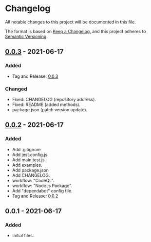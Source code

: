 # Changelog

All notable changes to this project will be documented in this file.

The format is based on [Keep a Changelog](https://keepachangelog.com/en/1.0.0/),
and this project adheres to [Semantic Versioning](https://semver.org/spec/v2.0.0.html).


## [0.0.3](https://github.com/jamilservicos/jamilservices-namespace-helper/tree/0.0.3) - 2021-06-17

### Added

- Tag and Release: [0.0.3](https://github.com/jamilservicos/jamilservices-namespace-helper/releases/tag/0.0.3)

### Changed

- Fixed: CHANGELOG (repository address).
- Fixed: README (added methods).
- package.json (patch version update).


## [0.0.2](https://github.com/jamilservicos/jamilservices-namespace-helper/tree/0.0.2) - 2021-06-17

### Added

- Add .gitignore
- Add jest.config.js
- Add main.test.js
- Add examples.
- Add package.json
- Add CHANGELOG.
- workflow: "CodeQL".
- workflow: "Node.js Package".
- Add "dependabot" config file.
- Tag and Release: [0.0.2](https://github.com/jamilservicos/jamilservices-namespace-helper/releases/tag/0.0.2)


## 0.0.1 - 2021-06-17

### Added

- Initial files.